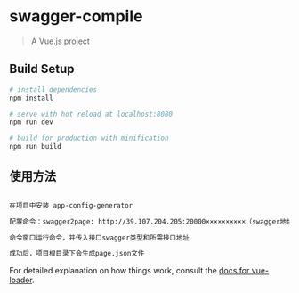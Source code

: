 # swagger-compile

> A Vue.js project

## Build Setup

``` bash
# install dependencies
npm install

# serve with hot reload at localhost:8080
npm run dev

# build for production with minification
npm run build
```

## 使用方法

``` bash

在项目中安装 app-config-generator

配置命令：swagger2page: http://39.107.204.205:20000××××××××××（swagger地址放入配置文件）

命令窗口运行命令，并传入接口swagger类型和所需接口地址

成功后，项目根目录下会生成page.json文件

```

For detailed explanation on how things work, consult the [docs for vue-loader](http://vuejs.github.io/vue-loader).

